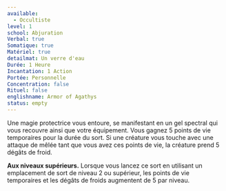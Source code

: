 ```yaml
---
available:
  - Occultiste
level: 1
school: Abjuration
Verbal: true
Somatique: true
Matériel: true
detailmat: Un verre d'eau
Durée: 1 Heure
Incantation: 1 Action
Portée: Personnelle
Concentration: false
Rituel: false
englishname: Armor of Agathys
status: empty
---
```

Une magie protectrice vous entoure, se manifestant en un gel spectral qui vous recouvre ainsi que votre équipement. Vous gagnez 5 points de vie temporaires pour la durée du sort. Si une créature vous touche avec une attaque de mêlée tant que vous avez ces points de vie, la créature prend 5 dégâts de froid.

**Aux niveaux supérieurs.** Lorsque vous lancez ce sort en utilisant un emplacement de sort de niveau 2 ou supérieur, les points de vie temporaires et les dégâts de froids augmentent de 5 par niveau.
